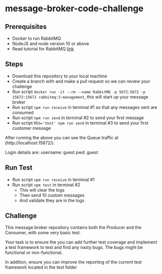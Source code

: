 # message-broker-code-challenge

## Prerequisites

- Docker to run RabbitMQ
- NodeJS and node version 10 or above
- Read tutorial for RabbitMQ [link](https://www.rabbitmq.com/tutorials/tutorial-one-javascript.html)

## Steps

- Download this repository to your local machine
- Create a branch with and make a pull request so we can review your challenge
- Run script `docker run -it --rm --name RabbitMQ -p 5672:5672 -p 15672:15672 rabbitmq:3-management`, this will start up your message broker
- Run script `npm run receive` in terminal #1 so that any messages sent are consumed
- Run script `npm run send` in terminal #2 to send your first message
- Run script `MSG='test' npm run send` in terminal #3 to send your first customer message

After running the above you can see the Queue traffic at (http://localhost:15672/).

Login details are:
    username: guest
    pwd: guest

## Run Test

- Run script `npm run receive` in terminal #1
- Run script `npm test` in terminal #2
  - This will clear the logs
  - Then send 10 custom messages
  - And validate they are in the logs

## Challenge

This message broker repository contains both the Producer and the Consumer, with some very basic test.

Your task is to ensure the you can add further test coverage and implement a test framework to test and find any nasty bugs. The bugs might be functional or non-functional.

In addition, ensure you can improve the reporting of the current test framework located in the test folder
